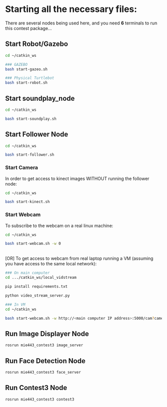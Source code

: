 # Starting all the necessary files:
There are several nodes being used here, and you need **6** terminals to run this contest package...

## Start Robot/Gazebo
```bash
cd ~/catkin_ws

### GAZEBO
bash start-gazeo.sh

### Physical Turtlebot
bash start-robot.sh
```

## Start soundplay_node
```bash
cd ~/catkin_ws

bash start-soundplay.sh
```

## Start Follower Node
```bash
cd ~/catkin_ws

bash start-follower.sh
```


### Start Camera
In order to get access to kinect images WITHOUT running the follower node:
```bash
cd ~/catkin_ws

bash start-kinect.sh
```

### Start Webcam
To subscribe to the webcam on a real linux machine:
```bash
cd ~/catkin_ws

bash start-webcam.sh -w 0
```

<br>[OR] To get access to webcam from real laptop running a VM (assuming you have access to the same local network):

```bash
### On main computer
cd .../catkin_ws/local_vidstream

pip install requirements.txt

python video_stream_server.py

### In VM
cd ~/catkin_ws

bash start-webcam.sh -w http://<main computer IP address>:5000/cam?camera_id=0
```

## Run Image Displayer Node
```bash
rosrun mie443_contest3 image_server
```

## Run Face Detection Node
```bash
rosrun mie443_contest3 face_server
```

## Run Contest3 Node
```bash
rosrun mie443_contest3 contest3
```

